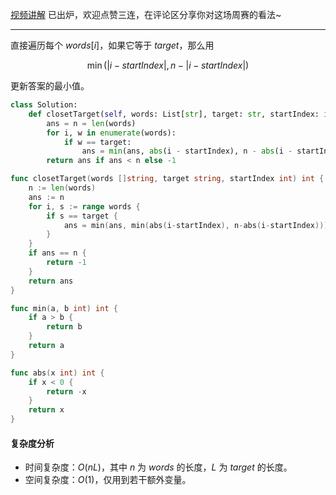 [视频讲解](https://www.bilibili.com/video/BV1FV4y1F7v7/) 已出炉，欢迎点赞三连，在评论区分享你对这场周赛的看法~

---

直接遍历每个 $\textit{words}[i]$，如果它等于 $\textit{target}$，那么用 

$$
\min(|i-\textit{startIndex}|, n-|i-\textit{startIndex}|)
$$

更新答案的最小值。

```py [sol1-Python3]
class Solution:
    def closetTarget(self, words: List[str], target: str, startIndex: int) -> int:
        ans = n = len(words)
        for i, w in enumerate(words):
            if w == target:
                ans = min(ans, abs(i - startIndex), n - abs(i - startIndex))
        return ans if ans < n else -1
```

```go [sol1-Go]
func closetTarget(words []string, target string, startIndex int) int {
	n := len(words)
	ans := n
	for i, s := range words {
		if s == target {
			ans = min(ans, min(abs(i-startIndex), n-abs(i-startIndex)))
		}
	}
	if ans == n {
		return -1
	}
	return ans
}

func min(a, b int) int {
	if a > b {
		return b
	}
	return a
}

func abs(x int) int {
	if x < 0 {
		return -x
	}
	return x
}
```

#### 复杂度分析

- 时间复杂度：$O(nL)$，其中 $n$ 为 $\textit{words}$ 的长度，$L$ 为 $\textit{target}$ 的长度。
- 空间复杂度：$O(1)$，仅用到若干额外变量。
